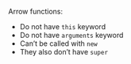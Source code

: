 Arrow functions:

- Do not have `this` keyword
- Do not have `arguments` keyword
- Can’t be called with `new`
- They also don’t have `super`